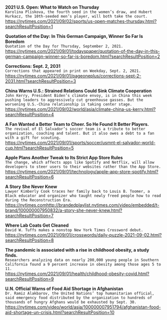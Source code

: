 **2021 U.S. Open: What to Watch on Thursday**\
`Karolina Pliskova, the fourth seed in the women’s draw, and Hubert Hurkacz, the 10th-seeded men’s player, will both take the court.`\
https://nytimes.com/2021/09/02/sports/us-open-matches-thursday.html?searchResultPosition=1

**Quotation of the Day: In This German Campaign, Winner So Far Is Boredom**\
`Quotation of the Day for Thursday, September 2, 2021.`\
https://nytimes.com/2021/09/01/todayspaper/quotation-of-the-day-in-this-german-campaign-winner-so-far-is-boredom.html?searchResultPosition=2

**Corrections: Sept. 2, 2031**\
`Corrections that appeared in print on Weekday, Sept. 2, 2021.`\
https://nytimes.com/2021/09/01/pageoneplus/corrections-sept-2-2031.html?searchResultPosition=3

**China Warns U.S.: Strained Relations Could Sink Climate Cooperation**\
`John Kerry, President Biden’s climate envoy, is in China this week pushing leaders to aggressively cut greenhouse gasses. But the worsening U.S.-China relationship is taking center stage.`\
https://nytimes.com/2021/09/02/world/asia/climate-china-us-kerry.html?searchResultPosition=4

**A Fan Wanted a Better Team to Cheer. So He Found It Better Players.**\
`The revival of El Salvador’s soccer team is a tribute to better organization, coaching and talent. But it also owes a debt to a fan with a gift for scouting.`\
https://nytimes.com/2021/09/01/sports/soccer/usmnt-el-salvador-world-cup.html?searchResultPosition=5

**Apple Plans Another Tweak to Its Strict App Store Rules**\
`The change, which affects apps like Spotify and Netflix, will allow developers to steer users to their websites rather than the App Store.`\
https://nytimes.com/2021/09/01/technology/apple-app-store-spotify.html?searchResultPosition=6

**A Story She Never Knew**\
`Lawyer Kimberly Cook traces her family back to Louis B. Toomer, a Black educator and organizer who taught newly freed people how to read during the Reconstruction Era.`\
https://nytimes.comhttp://brandedplaylist.nytimes.com/video/embedded/t-brand/100000007950832/a-story-she-never-knew.html?searchResultPosition=7

**Where Lab Coats Get Cleaned**\
`David W. Tuffs makes a nonstop New York Times Crossword debut.`\
https://nytimes.com/2021/09/01/crosswords/daily-puzzle-2021-09-02.html?searchResultPosition=8

**The pandemic is associated with a rise in childhood obesity, a study finds.**\
`Researchers analyzing data on nearly 200,000 young people in Southern California found a 9 percent increase in obesity among those ages 5 to 11.`\
https://nytimes.com/2021/09/01/health/childhood-obesity-covid.html?searchResultPosition=9

**U.N. Official Warns of Food Aid Shortage in Afghanistan**\
`Dr. Ramiz Alakbarov, the United Nations’ top humanitarian official, said emergency food distributed by the organization to hundreds of thousands of hungry Afghans would be exhausted by Sept. 30.`\
https://nytimes.com/video/world/asia/100000007951794/afghanistan-food-aid-shortage-un-crisis.html?searchResultPosition=10

